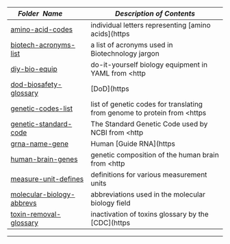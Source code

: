|&nbsp;&nbsp;&nbsp;&nbsp;_Folder&nbsp;&nbsp;Name_&nbsp;&nbsp;&nbsp;&nbsp;| _Description of Contents_
|:----------------|--------------------------------------------------------------------------------------------------------------------------------------------------------
| [amino-acid-codes](amino-acid-codes) |  individual letters representing [amino acids](https 
| [biotech-acronyms-list](biotech-acronyms-list) |  a list of acronyms used in Biotechnology jargon 
| [diy-bio-equip](diy-bio-equip) |  do-it-yourself biology equipment in YAML from <http 
| [dod-biosafety-glossary](dod-biosafety-glossary) |  [DoD](https 
| [genetic-codes-list](genetic-codes-list) |  list of genetic codes for translating from genome to protein from <https 
| [genetic-standard-code](genetic-standard-code) |  The Standard Genetic Code used by NCBI from <http 
| [grna-name-gene](grna-name-gene) |  Human [Guide RNA](https 
| [human-brain-genes](human-brain-genes) |  genetic composition of the human brain from <http 
| [measure-unit-defines](measure-unit-defines) |  definitions for various measurement units 
| [molecular-biology-abbrevs](molecular-biology-abbrevs) |  abbreviations used in the molecular biology field 
| [toxin-removal-glossary](toxin-removal-glossary) |  inactivation of toxins glossary by the [CDC](https 

* * *


